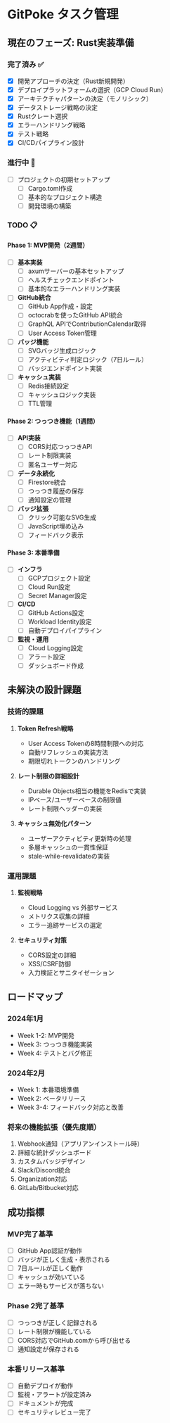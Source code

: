 # GitPoke タスク管理

## 現在のフェーズ: Rust実装準備

### 完了済み ✅
- [x] 開発アプローチの決定（Rust新規開発）
- [x] デプロイプラットフォームの選択（GCP Cloud Run）
- [x] アーキテクチャパターンの決定（モノリシック）
- [x] データストレージ戦略の決定
- [x] Rustクレート選択
- [x] エラーハンドリング戦略
- [x] テスト戦略
- [x] CI/CDパイプライン設計

### 進行中 🔄
- [ ] プロジェクトの初期セットアップ
  - [ ] Cargo.toml作成
  - [ ] 基本的なプロジェクト構造
  - [ ] 開発環境の構築

### TODO 📋

#### Phase 1: MVP開発（2週間）
- [ ] **基本実装**
  - [ ] axumサーバーの基本セットアップ
  - [ ] ヘルスチェックエンドポイント
  - [ ] 基本的なエラーハンドリング実装
  
- [ ] **GitHub統合**
  - [ ] GitHub App作成・設定
  - [ ] octocrabを使ったGitHub API統合
  - [ ] GraphQL APIでContributionCalendar取得
  - [ ] User Access Token管理
  
- [ ] **バッジ機能**
  - [ ] SVGバッジ生成ロジック
  - [ ] アクティビティ判定ロジック（7日ルール）
  - [ ] バッジエンドポイント実装
  
- [ ] **キャッシュ実装**
  - [ ] Redis接続設定
  - [ ] キャッシュロジック実装
  - [ ] TTL管理

#### Phase 2: つっつき機能（1週間）
- [ ] **API実装**
  - [ ] CORS対応つっつきAPI
  - [ ] レート制限実装
  - [ ] 匿名ユーザー対応
  
- [ ] **データ永続化**
  - [ ] Firestore統合
  - [ ] つっつき履歴の保存
  - [ ] 通知設定の管理
  
- [ ] **バッジ拡張**
  - [ ] クリック可能なSVG生成
  - [ ] JavaScript埋め込み
  - [ ] フィードバック表示

#### Phase 3: 本番準備
- [ ] **インフラ**
  - [ ] GCPプロジェクト設定
  - [ ] Cloud Run設定
  - [ ] Secret Manager設定
  
- [ ] **CI/CD**
  - [ ] GitHub Actions設定
  - [ ] Workload Identity設定
  - [ ] 自動デプロイパイプライン
  
- [ ] **監視・運用**
  - [ ] Cloud Logging設定
  - [ ] アラート設定
  - [ ] ダッシュボード作成

## 未解決の設計課題

### 技術的課題
1. **Token Refresh戦略**
   - User Access Tokenの8時間制限への対応
   - 自動リフレッシュの実装方法
   - 期限切れトークンのハンドリング

2. **レート制限の詳細設計**
   - Durable Objects相当の機能をRedisで実装
   - IPベース/ユーザーベースの制限値
   - レート制限ヘッダーの実装

3. **キャッシュ無効化パターン**
   - ユーザーアクティビティ更新時の処理
   - 多層キャッシュの一貫性保証
   - stale-while-revalidateの実装

### 運用課題
1. **監視戦略**
   - Cloud Logging vs 外部サービス
   - メトリクス収集の詳細
   - エラー追跡サービスの選定

2. **セキュリティ対策**
   - CORS設定の詳細
   - XSS/CSRF防御
   - 入力検証とサニタイゼーション

## ロードマップ

### 2024年1月
- Week 1-2: MVP開発
- Week 3: つっつき機能実装
- Week 4: テストとバグ修正

### 2024年2月
- Week 1: 本番環境準備
- Week 2: ベータリリース
- Week 3-4: フィードバック対応と改善

### 将来の機能拡張（優先度順）
1. Webhook通知（アプリアンインストール時）
2. 詳細な統計ダッシュボード
3. カスタムバッジデザイン
4. Slack/Discord統合
5. Organization対応
6. GitLab/Bitbucket対応

## 成功指標

### MVP完了基準
- [ ] GitHub App認証が動作
- [ ] バッジが正しく生成・表示される
- [ ] 7日ルールが正しく動作
- [ ] キャッシュが効いている
- [ ] エラー時もサービスが落ちない

### Phase 2完了基準
- [ ] つっつきが正しく記録される
- [ ] レート制限が機能している
- [ ] CORS対応でGitHub.comから呼び出せる
- [ ] 通知設定が保存される

### 本番リリース基準
- [ ] 自動デプロイが動作
- [ ] 監視・アラートが設定済み
- [ ] ドキュメントが完成
- [ ] セキュリティレビュー完了